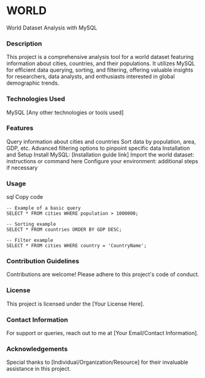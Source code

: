 
# WORLD
World Dataset Analysis with MySQL

### Description
This project is a comprehensive analysis tool for a world dataset featuring information about cities, countries, and their populations. It utilizes MySQL for efficient data querying, sorting, and filtering, offering valuable insights for researchers, data analysts, and enthusiasts interested in global demographic trends.

### Technologies Used
MySQL
[Any other technologies or tools used]
### Features
Query information about cities and countries
Sort data by population, area, GDP, etc.
Advanced filtering options to pinpoint specific data
Installation and Setup
Install MySQL: [Installation guide link]
Import the world dataset: instructions or command here
Configure your environment: additional steps if necessary
### Usage
sql
Copy code
```
-- Example of a basic query
SELECT * FROM cities WHERE population > 1000000;

-- Sorting example
SELECT * FROM countries ORDER BY GDP DESC;

-- Filter example
SELECT * FROM cities WHERE country = 'CountryName';
```

### Contribution Guidelines
Contributions are welcome! Please adhere to this project's code of conduct.

### License
This project is licensed under the [Your License Here].

### Contact Information
For support or queries, reach out to me at [Your Email/Contact Information].

### Acknowledgements
Special thanks to [Individual/Organization/Resource] for their invaluable assistance in this project.

